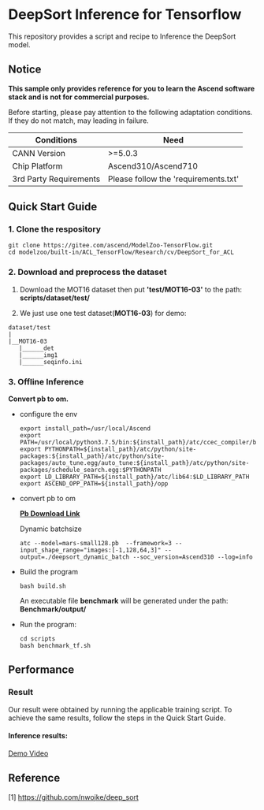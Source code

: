 

# DeepSort Inference for Tensorflow 

This repository provides a script and recipe to Inference the DeepSort model.

## Notice
**This sample only provides reference for you to learn the Ascend software stack and is not for commercial purposes.**

Before starting, please pay attention to the following adaptation conditions. If they do not match, may leading in failure.

| Conditions | Need |
| --- | --- |
| CANN Version | >=5.0.3 |
| Chip Platform| Ascend310/Ascend710 |
| 3rd Party Requirements| Please follow the 'requirements.txt' |

## Quick Start Guide

### 1. Clone the respository

```shell
git clone https://gitee.com/ascend/ModelZoo-TensorFlow.git
cd modelzoo/built-in/ACL_TensorFlow/Research/cv/DeepSort_for_ACL
```

### 2. Download and preprocess the dataset

1. Download the MOT16 dataset then put **'test/MOT16-03'** to the path: **scripts/dataset/test/**

2. We just use one test dataset(**MOT16-03**) for demo:
```
dataset/test
|
|__MOT16-03
   |______det
   |______img1
   |______seqinfo.ini

```

### 3. Offline Inference

**Convert pb to om.**

- configure the env

  ```
  export install_path=/usr/local/Ascend
  export PATH=/usr/local/python3.7.5/bin:${install_path}/atc/ccec_compiler/bin:${install_path}/atc/bin:$PATH
  export PYTHONPATH=${install_path}/atc/python/site-packages:${install_path}/atc/python/site-packages/auto_tune.egg/auto_tune:${install_path}/atc/python/site-packages/schedule_search.egg:$PYTHONPATH
  export LD_LIBRARY_PATH=${install_path}/atc/lib64:$LD_LIBRARY_PATH
  export ASCEND_OPP_PATH=${install_path}/opp
  ```

- convert pb to om
  
  [**Pb Download Link**](https://modelzoo-train-atc.obs.cn-north-4.myhuaweicloud.com/003_Atc_Models/modelzoo/Research/cv/DeepSort_for_ACL/mars-small128.pb)

  Dynamic batchsize

  ```
  atc --model=mars-small128.pb  --framework=3 --input_shape_range="images:[-1,128,64,3]" --output=./deepsort_dynamic_batch --soc_version=Ascend310 --log=info
  ```

- Build the program

  ```
  bash build.sh
  ```
  An executable file **benchmark** will be generated under the path: **Benchmark/output/**

- Run the program:

  ```
  cd scripts
  bash benchmark_tf.sh
  ```



## Performance

### Result

Our result were obtained by running the applicable training script. To achieve the same results, follow the steps in the Quick Start Guide.

#### Inference results:

[Demo Video](https://modelzoo-train-atc.obs.cn-north-4.myhuaweicloud.com/003_Atc_Models/modelzoo/Research/cv/DeepSort_for_ACL/MOT16-03.avi)

## Reference
[1] https://github.com/nwojke/deep_sort
